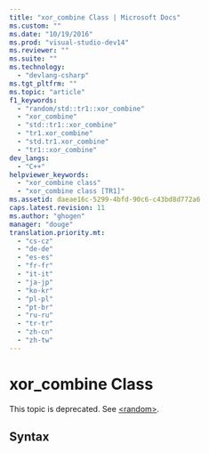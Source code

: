 ```yaml
---
title: "xor_combine Class | Microsoft Docs"
ms.custom: ""
ms.date: "10/19/2016"
ms.prod: "visual-studio-dev14"
ms.reviewer: ""
ms.suite: ""
ms.technology: 
  - "devlang-csharp"
ms.tgt_pltfrm: ""
ms.topic: "article"
f1_keywords: 
  - "random/std::tr1::xor_combine"
  - "xor_combine"
  - "std::tr1::xor_combine"
  - "tr1.xor_combine"
  - "std.tr1.xor_combine"
  - "tr1::xor_combine"
dev_langs: 
  - "C++"
helpviewer_keywords: 
  - "xor_combine class"
  - "xor_combine class [TR1]"
ms.assetid: daeae16c-5299-4bfd-90c6-c43bd8d772a6
caps.latest.revision: 11
ms.author: "ghogen"
manager: "douge"
translation.priority.mt: 
  - "cs-cz"
  - "de-de"
  - "es-es"
  - "fr-fr"
  - "it-it"
  - "ja-jp"
  - "ko-kr"
  - "pl-pl"
  - "pt-br"
  - "ru-ru"
  - "tr-tr"
  - "zh-cn"
  - "zh-tw"
---
```

# xor_combine Class
This topic is deprecated. See [\<random>](../Topic/%3Crandom%3E.md).  
  
## Syntax